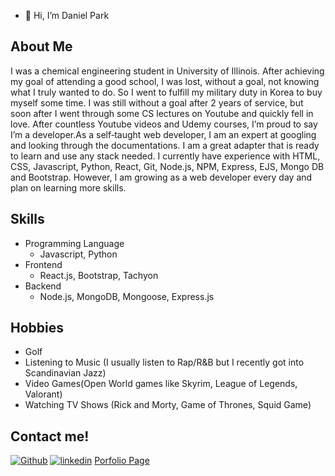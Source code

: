 - 👋 Hi, I’m Daniel Park

## About Me
I was a chemical engineering student in University of Illinois. After achieving my goal of attending a good school, I was lost, without a goal, not
knowing what I truly wanted to do. So I went to fulfill my military duty in Korea to buy myself some time. I was still without a goal after 2 years of
service, but soon after I went through some CS lectures on Youtube and quickly fell in love. After countless Youtube videos and Udemy courses,
I’m proud to say I’m a developer.As a self‑taught web developer, I am an expert at googling and looking through the documentations. I am a great
adapter that is ready to learn and use any stack needed. I currently have experience with HTML, CSS, Javascript, Python, React, Git, Node.js,
NPM, Express, EJS, Mongo DB and Bootstrap. However, I am growing as a web developer every day and plan on learning more skills.

## Skills
* Programming Language
  - Javascript, Python
* Frontend 
  - React.js, Bootstrap, Tachyon
* Backend
  - Node.js, MongoDB, Mongoose, Express.js

## Hobbies
* Golf
* Listening to Music (I usually listen to Rap/R&B but I recently got into Scandinavian Jazz)
* Video Games(Open World games like Skyrim, League of Legends, Valorant)
* Watching TV Shows (Rick and Morty, Game of Thrones, Squid Game)

## Contact me!
[<img alt="Github" src="https://img.shields.io/badge/GitHub-%2312100E.svg?&style=for-the-badge&logo=Github&logoColor=white" />](https://github.com/dpark369)
[<img alt="linkedin" src="https://img.shields.io/badge/linkedin-%230077B5.svg?&style=for-the-badge&logo=linkedin&logoColor=white" />](https://www.linkedin.com/in/dpark369/)
[Porfolio Page](https://danielpark.tech/)
